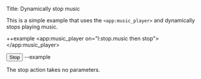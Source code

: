 Title: Dynamically stop music

This is a simple example that uses the `<app:music_player>` and dynamically stops playing music.
	
++example
<app:music_player on="l:stop.music then stop"> 
</app:music_player>

<input type="button" value="Stop" on="click then l:stop.music" />
--example

The stop action takes no parameters.


